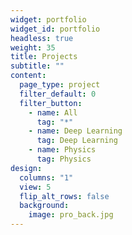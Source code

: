```yaml
---
widget: portfolio
widget_id: portfolio
headless: true
weight: 35
title: Projects
subtitle: ""
content:
  page_type: project
  filter_default: 0
  filter_button:
    - name: All
      tag: "*"
    - name: Deep Learning
      tag: Deep Learning
    - name: Physics
      tag: Physics
design:
  columns: "1"
  view: 5
  flip_alt_rows: false
  background:
    image: pro_back.jpg
---
```


